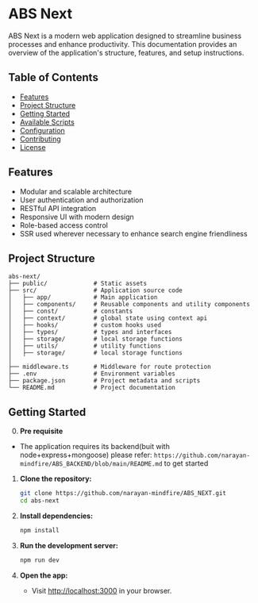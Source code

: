 # ABS Next

ABS Next is a modern web application designed to streamline business processes and enhance productivity. This documentation provides an overview of the application's structure, features, and setup instructions.

## Table of Contents

- [Features](#features)
- [Project Structure](#project-structure)
- [Getting Started](#getting-started)
- [Available Scripts](#available-scripts)
- [Configuration](#configuration)
- [Contributing](#contributing)
- [License](#license)

## Features

- Modular and scalable architecture
- User authentication and authorization
- RESTful API integration
- Responsive UI with modern design
- Role-based access control
- SSR used wherever necessary to enhance search engine friendliness

## Project Structure

```
abs-next/
├── public/             # Static assets
├── src/                # Application source code
│   ├── app/            # Main application
│   ├── components/     # Reusable components and utility components
│   ├── const/          # constants
│   ├── context/        # global state using context api
│   ├── hooks/          # custom hooks used
│   ├── types/          # types and interfaces
│   ├── storage/        # local storage functions
│   ├── utils/          # utility functions
│   ├── storage/        # local storage functions
│
├── middleware.ts       # Middleware for route protection
├── .env                # Environment variables
├── package.json        # Project metadata and scripts
└── README.md           # Project documentation
```

## Getting Started

0. **Pre requisite**

- The application requires its backend(buit with node+express+mongoose) please refer:
  `https://github.com/narayan-mindfire/ABS_BACKEND/blob/main/README.md`
  to get started

1. **Clone the repository:**

   ```bash
   git clone https://github.com/narayan-mindfire/ABS_NEXT.git
   cd abs-next
   ```

2. **Install dependencies:**

   ```bash
   npm install
   ```

3. **Run the development server:**

   ```bash
   npm run dev
   ```

4. **Open the app:**
   - Visit [http://localhost:3000](http://localhost:3000) in your browser.
